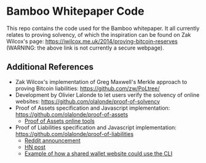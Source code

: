 # Bamboo Whitepaper Code

This repo contains the code used for the Bamboo whitepaper.
It all currently relates to proving solvency, of which the inspiration can be
found on Zak Wilcox's page: https://iwilcox.me.uk/2014/proving-bitcoin-reserves \
(WARNING: the above link is not currently a secure webpage).

## Additional References
* Zak Wilcox's implementation of Greg Maxwell's Merkle approach to proving Bitcoin liabilities: https://github.com/zw/PoLtree/
* Development by Olivier Lalonde to let users verify the solvency of online websites: https://github.com/olalonde/proof-of-solvency
* Proof of Assets specification and Javascript implementation: https://github.com/olalonde/proof-of-assets
  * [Proof of Assets online tools](http://olalonde.github.io/proof-of-assets)
* Proof of Liabilities specification and Javascript implementation: https://github.com/olalonde/proof-of-liabilities
  * [Reddit announcement](http://www.reddit.com/r/Bitcoin/comments/1yzil4/i_implemented_gmaxwells/)
  * [HN post](https://news.ycombinator.com/item?id=7277865)
  * [Example of how a shared wallet website could use the CLI](http://www.reddit.com/r/Bitcoin/comments/1yzil4/i_implemented_gmaxwells/cfp50ib)

